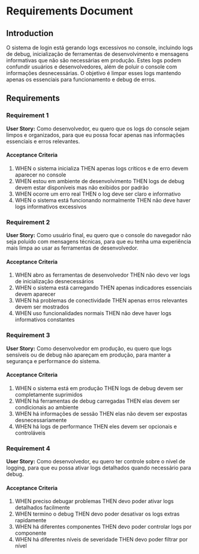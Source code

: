 # Requirements Document

## Introduction

O sistema de login está gerando logs excessivos no console, incluindo logs de debug, inicialização de ferramentas de desenvolvimento e mensagens informativas que não são necessárias em produção. Estes logs podem confundir usuários e desenvolvedores, além de poluir o console com informações desnecessárias. O objetivo é limpar esses logs mantendo apenas os essenciais para funcionamento e debug de erros.

## Requirements

### Requirement 1

**User Story:** Como desenvolvedor, eu quero que os logs do console sejam limpos e organizados, para que eu possa focar apenas nas informações essenciais e erros relevantes.

#### Acceptance Criteria

1. WHEN o sistema inicializa THEN apenas logs críticos e de erro devem aparecer no console
2. WHEN estou em ambiente de desenvolvimento THEN logs de debug devem estar disponíveis mas não exibidos por padrão
3. WHEN ocorre um erro real THEN o log deve ser claro e informativo
4. WHEN o sistema está funcionando normalmente THEN não deve haver logs informativos excessivos

### Requirement 2

**User Story:** Como usuário final, eu quero que o console do navegador não seja poluído com mensagens técnicas, para que eu tenha uma experiência mais limpa ao usar as ferramentas de desenvolvedor.

#### Acceptance Criteria

1. WHEN abro as ferramentas de desenvolvedor THEN não devo ver logs de inicialização desnecessários
2. WHEN o sistema está carregando THEN apenas indicadores essenciais devem aparecer
3. WHEN há problemas de conectividade THEN apenas erros relevantes devem ser mostrados
4. WHEN uso funcionalidades normais THEN não deve haver logs informativos constantes

### Requirement 3

**User Story:** Como desenvolvedor em produção, eu quero que logs sensíveis ou de debug não apareçam em produção, para manter a segurança e performance do sistema.

#### Acceptance Criteria

1. WHEN o sistema está em produção THEN logs de debug devem ser completamente suprimidos
2. WHEN há ferramentas de debug carregadas THEN elas devem ser condicionais ao ambiente
3. WHEN há informações de sessão THEN elas não devem ser expostas desnecessariamente
4. WHEN há logs de performance THEN eles devem ser opcionais e controláveis

### Requirement 4

**User Story:** Como desenvolvedor, eu quero ter controle sobre o nível de logging, para que eu possa ativar logs detalhados quando necessário para debug.

#### Acceptance Criteria

1. WHEN preciso debugar problemas THEN devo poder ativar logs detalhados facilmente
2. WHEN termino o debug THEN devo poder desativar os logs extras rapidamente
3. WHEN há diferentes componentes THEN devo poder controlar logs por componente
4. WHEN há diferentes níveis de severidade THEN devo poder filtrar por nível